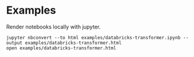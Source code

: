 # Examples

Render notebooks locally with jupyter.

```
jupyter nbconvert --to html examples/databricks-transformer.ipynb --output examples/databricks-transformer.html
open examples/databricks-transformer.html 
```


